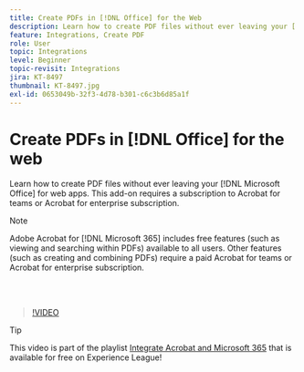 ```yaml
---
title: Create PDFs in [!DNL Office] for the Web
description: Learn how to create PDF files without ever leaving your [!DNL Microsoft Office] for web apps
feature: Integrations, Create PDF
role: User
topic: Integrations
level: Beginner
topic-revisit: Integrations
jira: KT-8497
thumbnail: KT-8497.jpg
exl-id: 0653049b-32f3-4d78-b301-c6c3b6d85a1f
---
```

# Create PDFs in [!DNL Office] for the web

Learn how to create PDF files without ever leaving your [!DNL Microsoft Office] for web apps. This add-on requires a subscription to Acrobat for teams or Acrobat for enterprise subscription.

>[!NOTE]
>
>Adobe Acrobat for [!DNL Microsoft 365] includes free features (such as viewing and searching within PDFs) available to all users. Other features (such as creating and combining PDFs) require a paid Acrobat for teams or Acrobat for enterprise subscription.

<br>&nbsp;

>[!VIDEO](https://video.tv.adobe.com/v/337482?quality=12&learn=on&hidetitle=true)

>[!TIP]
>
>This video is part of the playlist [Integrate Acrobat and Microsoft 365](https://experienceleague.adobe.com/en/playlists/acrobat-integrate-microsoft-365) that is available for free on Experience League!
